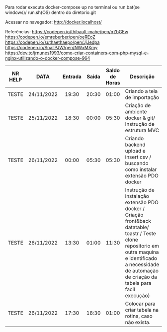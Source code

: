 Para rodar execute docker-compose up no terminal ou run.bat(se windows)/ run.sh(OS) dentro do diretorio.git 

Acessar no navegador:
http://docker.localhost/

Referências:
https://codepen.io/thibault-mahe/pen/qZbGEw
https://codepen.io/emreberber/pen/oeREoZ
https://codepen.io/suthaethaepo/pen/JjJedpa
https://codepen.io/SnailPJW/pen/NWxMXmy
https://dev.to/jrnunes1993/como-criar-containers-com-php-mysql-e-nginx-utilizando-o-docker-compose-964

| NR HELP |    DATA    | Entrada | Saida | Saldo de Horas | Descrição                                                                                                                                                                                                          |
|:-------:|:----------:|:-------:|:-----:|:--------------:|--------------------------------------------------------------------------------------------------------------------------------------------------------------------------------------------------------------------|
|  TESTE  | 24/11/2022 |  19:30  | 20:30 |      01:00     | Criando a tela de importação                                                                                                                                                                                       |
|  TESTE  | 25/11/2022 |  18:30  | 00:00 |      05:30     | Criação de ambiente docker & git/ Instrução de estrutura MVC                                                                                                                                                       |
|  TESTE  | 26/11/2022 |  00:00  | 05:30 |      05:30     | Criando backend upload e insert csv / buscando como instalar extensão PDO docker                                                                                                                                   |
|  TESTE  | 26/11/2022 |  13:30  | 01:00 |      11:30     | Instrução de instalação extensão PDO docker / Criação front&back  datatable/ toastr / Teste clone repositorio em outra maquina e identificado a necessidade de automação de criação da tabela para facil execução) |
|  TESTE  | 26/11/2022 |  17:30  | 18:30 |      01:00     | Colocar para criar tabela na rotina, caso não exista.                                                                                                                                                              |